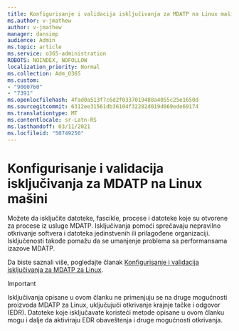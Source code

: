 ```yaml
---
title: Konfigurisanje i validacija isključivanja za MDATP na Linux mašini
ms.author: v-jmathew
author: v-jmathew
manager: dansimp
audience: Admin
ms.topic: article
ms.service: o365-administration
ROBOTS: NOINDEX, NOFOLLOW
localization_priority: Normal
ms.collection: Adm_O365
ms.custom:
- "9000760"
- "7391"
ms.openlocfilehash: 4fad0a513f7c6d2f0337019488a4055c25e1650d
ms.sourcegitcommit: 6312ee31561db36104f32282d019d069ede69174
ms.translationtype: MT
ms.contentlocale: sr-Latn-RS
ms.lasthandoff: 03/11/2021
ms.locfileid: "50749250"
---
```

# <a name="configure-and-validate-exclusions-for-mdatp-on-a-linux-machine"></a>Konfigurisanje i validacija isključivanja za MDATP na Linux mašini

Možete da isključite datoteke, fascikle, procese i datoteke koje su otvorene za procese iz usluge MDATP. Isključivanja pomoći sprečavaju nepravilno otkrivanje softvera i datoteka jedinstvenih ili prilagođene organizaciji. Isključenosti takođe pomažu da se umanjenje problema sa performansama izazove MDATP.

Da biste saznali više, pogledajte članak [Konfigurisanje i validacija isključivanja za MDATP za Linux](https://go.microsoft.com/fwlink/?linkid=2144517).

> [!IMPORTANT]
> Isključivanja opisane u ovom članku ne primenjuju se na druge mogućnosti proizvoda MDATP za Linux, uključujući otkrivanje krajnje tačke i odgovor (EDR). Datoteke koje isključavate koristeći metode opisane u ovom članku mogu i dalje da aktiviraju EDR obaveštenja i druge mogućnosti otkrivanja.
